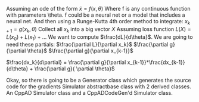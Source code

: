 Assuming an ode of the form $\dot{x} = f(x, \theta)$
Where f is any continuous function with parameters \theta. f could be a neural net or a model that includes a neural net.
And then using a Runge-Kutta 4th order method to integrate: $x_{k+1} = g(x_k, \theta)$
Collect all $x_k$ into a big vector $X$
Assuming loss function $L(X) = L(x_0) + L(x_1) + \ldots$
We want to compute $\frac{dL}{d\theta}$.
We are going to need these partials:
$\frac{\partial L}{\partial x_k}$
$\frac{\partial g}{\partial \theta}$
$\frac{\partial g}{\partial x_{k-1}}$

$\frac{dx_k}{d\partial} = \frac{\partial g}{\partial x_{k-1}}*\frac{dx_{k-1}}{d\theta} + \frac{\partial g}{ \partial \theta}$



Okay, so there is going to be a Generator class which generates the source code for the gradients
Simulator abstractbase class with 2 derived classes.
An CppAD Simulator class and a CppADCodeGen'd Simulator class.

